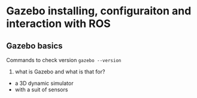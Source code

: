 # Gazebo installing, configuraiton and interaction with ROS

## Gazebo basics

Commands to check version 
        ```gazebo --version```

1. what is Gazebo and what is that for?
- a 3D dynamic simulator
- with a suit of sensors